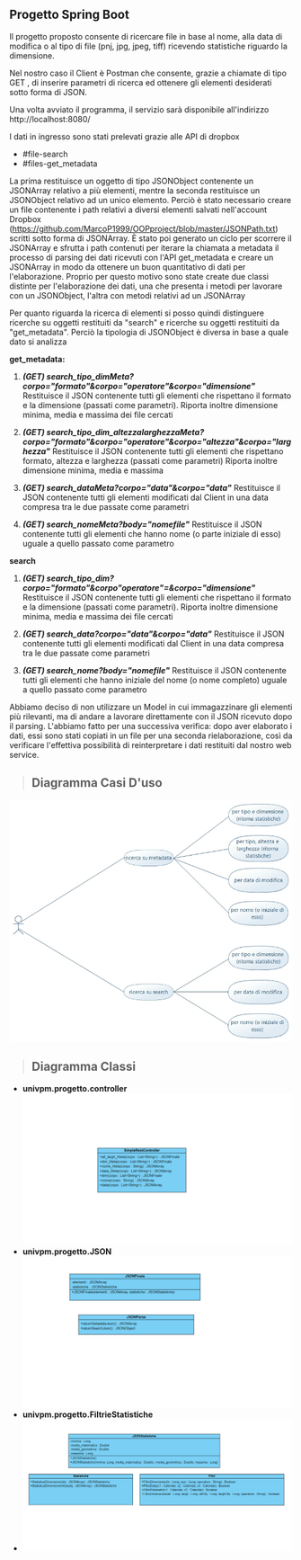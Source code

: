 
## Progetto Spring Boot 

Il progetto proposto consente di ricercare file in base al nome, alla data di modifica o al tipo di file (pnj, jpg, jpeg, tiff) ricevendo statistiche riguardo la dimensione. 

Nel nostro caso il Client è Postman che consente, grazie a chiamate di tipo GET , di inserire parametri di ricerca ed ottenere gli elementi desiderati sotto forma di JSON.

Una volta avviato il programma, il servizio sarà disponibile all'indirizzo http://localhost:8080/

I dati in ingresso sono stati prelevati grazie alle API di dropbox 
 - #file-search
 - #files-get_metadata

La prima restituisce un oggetto di tipo JSONObject contenente un JSONArray relativo a più elementi, mentre la seconda restituisce un  JSONObject relativo ad un unico elemento.
Perciò è stato necessario creare un file contenente i path relativi a diversi elementi salvati nell'account Dropbox (https://github.com/MarcoP1999/OOPproject/blob/master/JSONPath.txt) scritti sotto forma di JSONArray. 
È stato poi generato un ciclo per scorrere il JSONArray e sfrutta i path contenuti per iterare la chiamata a metadata il processo di parsing dei dati ricevuti con l'API get_metadata e creare un JSONArray in modo da ottenere un buon quantitativo di dati per l'elaborazione. 
Proprio per questo motivo sono state create due classi distinte per l'elaborazione dei dati, una che presenta i metodi per lavorare con un JSONObject, l'altra con metodi relativi ad un JSONArray  


Per quanto riguarda la ricerca di elementi si posso quindi distinguere ricerche su oggetti restituiti da "search" e ricerche su oggetti restituiti da "get_metadata". 
Perciò la tipologia di JSONObject è diversa in base a quale dato si analizza 
 

**get_metadata:**

 1. ***(GET) search_tipo_dimMeta?corpo="formato"&corpo="operatore"&corpo="dimensione"***
Restituisce il JSON contenente tutti gli elementi che rispettano il formato e la dimensione (passati come parametri). Riporta inoltre dimensione minima, media e massima dei file cercati

 2. ***(GET) search_tipo_dim_altezzalarghezzaMeta?corpo="formato"&corpo="operatore"&corpo="altezza"&corpo="larghezza"***
Restituisce il JSON contenente tutti gli elementi che rispettano formato, altezza e larghezza (passati come parametri)  Riporta inoltre dimensione minima, media e massima



 3. ***(GET) search_dataMeta?corpo="data"&corpo="data"***
Restituisce il JSON contenente tutti gli elementi modificati dal Client in una data compresa tra le due passate come parametri
 
 5. ***(GET) search_nomeMeta?body="nomefile"***
Restituisce il JSON contenente tutti gli elementi che hanno nome (o parte iniziale di esso) uguale a quello passato come parametro



**search**

 

 1. ***(GET) search_tipo_dim?corpo="formato"&corpo"operatore"=&corpo="dimensione"***
Restituisce il JSON contenente tutti gli elementi che rispettano il formato e la dimensione (passati come parametri). Riporta inoltre dimensione minima, media e massima dei file cercati

 3. ***(GET) search_data?corpo="data"&corpo="data"***
Restituisce il JSON contenente tutti gli elementi modificati dal Client in una data compresa tra le due passate come parametri

 3. ***(GET) search_nome?body="nomefile"***
Restituisce il JSON contenente tutti gli elementi che hanno iniziale del nome (o nome completo) uguale a quello passato come parametro


Abbiamo deciso di non utilizzare un Model in cui immagazzinare gli elementi più rilevanti, ma di andare a lavorare direttamente con il JSON ricevuto dopo il parsing. 
L'abbiamo fatto per una successiva verifica: dopo aver elaborato i dati, essi sono stati copiati in un file per una seconda rielaborazione, così da verificare l'effettiva possibilità di reinterpretare i dati restituiti dal nostro web service. 

    

> ## **Diagramma Casi D'uso**

![enter image description here](https://github.com/MarcoP1999/OOPproject/blob/master/src/UML/NewModel%20Use%20Case%20Diagram1.jpg)



> ## **Diagramma Classi**

 - **univpm.progetto.controller**
![enter image description here](https://github.com/MarcoP1999/OOPproject/blob/master/src/UML/Controller.png)
 - **univpm.progetto.JSON**
 ![enter image description here](https://github.com/MarcoP1999/OOPproject/blob/master/src/UML/JSON.png)
- **univpm.progetto.FiltrieStatistiche**
- ![enter image description here](https://github.com/MarcoP1999/OOPproject/blob/master/src/UML/Filtri_Statistiche.png)
<!--stackedit_data:
eyJoaXN0b3J5IjpbMTEzMTU2NzIzMSwtNDQ4NjI2OTg0LDYwMj
E1MzY0MCwxMzM0MDQwMjM4LDEwMzk0MDE3MDUsLTU3OTU2OTgy
MSwxNTQ3NTM5Njk4LC0xNzQ1NjM3NzY2LDI1OTU0MTgxNiw5MD
M1ODYyMDUsMTQ1MTMzNjQ5NSwxNDUxMzM2NDk1LC0xNjEyNDEz
NTA1XX0=
-->
